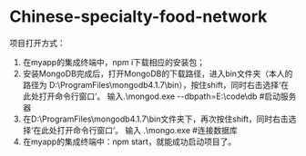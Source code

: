 # Chinese-specialty-food-network
项目打开方式：
1. 在myapp的集成终端中，npm i下载相应的安装包；
2. 安装MongoDB完成后，打开MongoDB的下载路径，进入bin文件夹（本人的路径为 D:\ProgramFiles\mongodb4.1.7\bin），按住shift，同时右击选择‘在此处打开命令行窗口’。
输入.\mongod.exe --dbpath=E:\code\db  #启动服务器
3. 在D:\ProgramFiles\mongodb4.1.7\bin文件夹下，再次按住shift，同时右击选择‘在此处打开命令行窗口’。
   输入 .\mongo.exe  #连接数据库
4. 在myapp的集成终端中：npm start，就能成功启动项目了。
